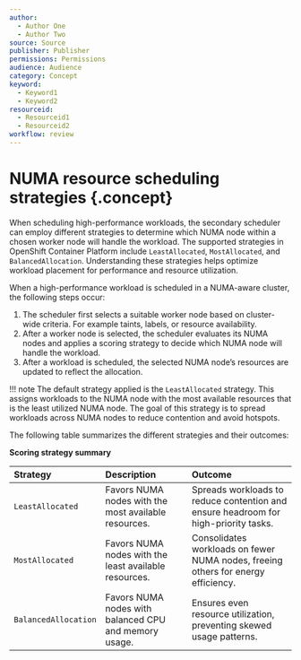 ```yaml
---
author:
  - Author One
  - Author Two
source: Source
publisher: Publisher
permissions: Permissions
audience: Audience
category: Concept
keyword:
  - Keyword1
  - Keyword2
resourceid:
  - Resourceid1
  - Resourceid2
workflow: review
---
```


# NUMA resource scheduling strategies {.concept}

When scheduling high-performance workloads, the secondary scheduler can employ different strategies to determine which NUMA node within a chosen worker node will handle the workload.
The supported strategies in OpenShift Container Platform include `LeastAllocated`, `MostAllocated`, and `BalancedAllocation`.
Understanding these strategies helps optimize workload placement for performance and resource utilization.

When a high-performance workload is scheduled in a NUMA-aware cluster, the following steps occur: 

1. The scheduler first selects a suitable worker node based on cluster-wide criteria.
For example taints, labels, or resource availability.
2. After a worker node is selected, the scheduler evaluates its NUMA nodes and applies a scoring strategy to decide which NUMA node will handle the workload.
3. After a workload is scheduled, the selected NUMA node’s resources are updated to reflect the allocation.

!!! note
    The default strategy applied is the `LeastAllocated` strategy. 
    This assigns workloads to the NUMA node with the most available resources that is the least utilized NUMA node.
    The goal of this strategy is to spread workloads across NUMA nodes to reduce contention and avoid hotspots.

The following table summarizes the different strategies and their outcomes:

**Scoring strategy summary**

| Strategy | Description | Outcome |
| :------------ | :----------- | :----------- |
| `LeastAllocated` | Favors NUMA nodes with the most available resources. | Spreads workloads to reduce contention and ensure headroom for high-priority tasks. |
| `MostAllocated` | Favors NUMA nodes with the least available resources. | Consolidates workloads on fewer NUMA nodes, freeing others for energy efficiency. |
| `BalancedAllocation` | Favors NUMA nodes with balanced CPU and memory usage. | Ensures even resource utilization, preventing skewed usage patterns. |

